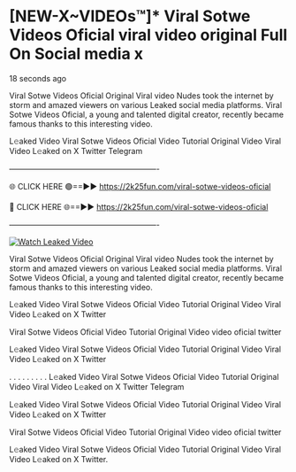 # [NEW-X~VIDEOs™]* ️Viral Sotwe Videos Oficial viral video original Full On Social media x

18 seconds ago

️Viral Sotwe Videos Oficial Original Viral video Nudes took the internet by storm and amazed viewers on various Leaked social media platforms. ️Viral Sotwe Videos Oficial, a young and talented digital creator, recently became famous thanks to this interesting video.

L𝚎aked Video ️Viral Sotwe Videos Oficial Video Tutorial Original Video Viral Video L𝚎aked on X Twitter Telegram

———————————————————-

🌐 CLICK HERE 🟢==►► https://2k25fun.com/️viral-sotwe-videos-oficial

🔴 CLICK HERE 🌐==►► https://2k25fun.com/️viral-sotwe-videos-oficial

———————————————————-

[![Watch Leaked Video](https://miro.medium.com/v2/resize:fit:828/format:webp/1*cilzJN44JGOrTw9NJCrNHA.gif "Watch Leaked Video")](https://2k25fun.com/️viral-sotwe-videos-oficial)

️Viral Sotwe Videos Oficial Original Viral video Nudes took the internet by storm and amazed viewers on various Leaked social media platforms. ️Viral Sotwe Videos Oficial, a young and talented digital creator, recently became famous thanks to this interesting video.

L𝚎aked Video ️Viral Sotwe Videos Oficial Video Tutorial Original Video Viral Video L𝚎aked on X Twitter

️Viral Sotwe Videos Oficial Video Tutorial Original Video video oficial twitter

L𝚎aked Video ️Viral Sotwe Videos Oficial Video Tutorial Original Video Viral Video L𝚎aked on X Twitter

. . . . . . . . . L𝚎aked Video ️Viral Sotwe Videos Oficial Video Tutorial Original Video Viral Video L𝚎aked on X Twitter Telegram

L𝚎aked Video ️Viral Sotwe Videos Oficial Video Tutorial Original Video Viral Video L𝚎aked on X Twitter

️Viral Sotwe Videos Oficial Video Tutorial Original Video video oficial twitter

L𝚎aked Video ️Viral Sotwe Videos Oficial Video Tutorial Original Video Viral Video L𝚎aked on X Twitter.